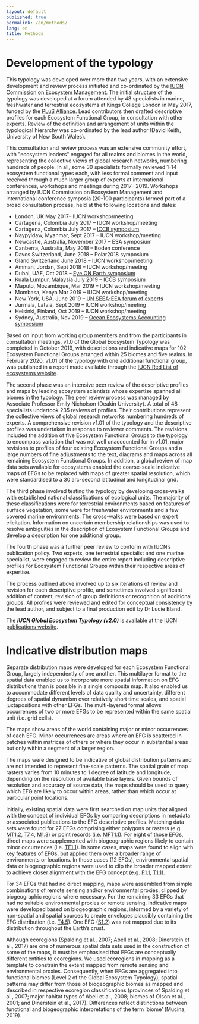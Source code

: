 ```yaml
---
layout: default
published: true
permalink: /en/methods/
lang: en
title: Methods
---
```

# Development of the typology

This typology was developed over more than two years, with an extensive development and review process initiated and co-ordinated by the [IUCN Commission on Ecosystem Management](https://www.iucn.org/commissions/commission-ecosystem-management). The initial structure of the typology was developed at a forum attended by 48 specialists in marine, freshwater and terrestrial ecosystems at Kings College London in May 2017, funded by the [PLuS Alliance](https://plusalliance.org/). Lead contributors then drafted descriptive profiles for each Ecosystem Functional Group, in consultation with other experts. Review of the definition and arrangement of units within the typological hierarchy was co-ordinated by the lead author (David Keith, University of New South Wales).

This consultation and review process was an extensive community effort, with "ecosystem leaders" engaged for all realms and biomes in the world, representing the collective views of global research networks, numbering hundreds of people. In all, some 30 specialists formally reviewed 1-14 ecosystem functional types each, with less formal comment and input received through a much larger group of experts at international conferences, workshops and meetings during 2017- 2019. Workshops arranged by IUCN Commission on Ecosystem Management and international conference symposia (20-100 participants) formed part of a broad consultation process,  held at the following locations and dates:

* London, UK May 2017– IUCN workshop/meeting
* Cartagena, Colombia July 2017 – IUCN workshop/meeting
* Cartagena, Colombia July 2017 – [ICCB symposium](https://conbio.org/images/content_conferences/ICCB2017_Abstract_Book_web_w_doi.pdf)
* Naypyidaw, Myanmar, Sept 2017 – IUCN workshop/meeting
* Newcastle, Australia, November 2017 – ESA symposium
* Canberra, Australia, May 2018 – Boden conference
* Davos Switzerland, June 2018 – Polar2018 symposium
* Gland Switzerland June 2018 – IUCN workshop/meeting
* Amman, Jordan, Sept 2018 – IUCN workshop/meeting
* Dubai, UAE, Oct 2018 – [Eye ON Earth symposium](https://iucnrle.org/blog/rle-eye-on-earth-summit/)
* Kuala Lumpur, Malaysia July 2019 – ICCB symposium
* Maputo, Mozambique, Mar 2019 – IUCN workshop/meeting
* Mombasa, Kenya Mar 2019 – IUCN workshop/meeting
* New York, USA, June 2019 – [UN SEEA-EEA forum of experts](https://seea.un.org/events/2019-forum-experts-seea-experimental-ecosystem-accounting)
* Jurmala, Latvia, Sept 2019 – IUCN workshop/meeting
* Helsinki, Finland, Oct 2019 – IUCN workshop/meeting
* Sydney, Australia, Nov 2019 – [Ocean Ecosystems Accounting symposium](https://www.unescap.org/events/global-dialogue-ocean-accounting-and-first-annual-meeting-global-ocean-accounts-partnership)

Based on input from working group members and from the participants in consultation meetings, v1.0 of the Global Ecosystem Typology was completed in October 2019, with descriptions and indicative maps for 102 Ecosystem Functional Groups arranged within 25 biomes and five realms. In February 2020, v1.01 of the typology with one additional functional group, was published in a report made available through the [IUCN Red List of ecosystems website](https://iucnrle.org/documents_and_publications).

The second phase was an intensive peer review of the descriptive profiles and maps by leading ecosystem scientists whose expertise spanned all biomes in the typology. The peer review process was managed by Associate Professor Emily Nicholson (Deakin University). A total of 48 specialists undertook 235 reviews of profiles.  Their contributions represent the collective views of global research networks numbering hundreds of experts. A comprehensive revision v1.01 of the typology and the descriptive profiles was undertaken in response to reviewer comments. The revisions included the addition of five Ecosystem Functional Groups to the typology to encompass variation that was not well unaccounted for in v1.01, major revisions to profiles of four existing Ecosystem Functional Groups and a large numbers of fine adjustments to the text, diagrams and maps across all remaining Ecosystem Functional Groups. In addition, a global review of map data sets available for ecosystems enabled the coarse-scale indicative maps of EFGs to be replaced with maps of greater spatial resolution, which were standardised to a 30 arc-second latitudinal and longitudinal grid.

The third phase involved testing the typology by developing cross-walks with established national classifications of ecological units. The majority of these classifications were for terrestrial environments based on features of surface vegetation, some were for freshwater environments and a few covered marine environments. The cross-walks were based on expert elicitation. Information on uncertain membership relationships was used to resolve ambiguities in the description of Ecosystem Functional Groups and develop a description for one additional group.

The fourth phase was a further peer review to conform with IUCN’s publication policy. Two experts, one terrestrial specialist and one marine specialist, were engaged to review the entire report including descriptive profiles for Ecosystem Functional Groups within their respective areas of expertise.

The process outlined above involved up to six iterations of review and revision for each descriptive profile, and sometimes involved significant addition of content, revision of group definitions or recognition of additional groups. All profiles were reviewed and edited for conceptual consistency by the lead author, and subject to a final production edit by Dr Lucie Bland.

The ***IUCN Global Ecosystem Typology (v2.0)*** is available at the [IUCN publications website](https://portals.iucn.org/library/node/49250).

# Indicative distribution maps

Separate distribution maps were developed for each Ecosystem Functional Group, largely independently of one another. This multilayer format to the spatial data enabled us to incorporate more spatial information on EFG distributions than is possible in a single composite map. It also enabled us to accommodate different levels of data quality and uncertainty, different degrees of spatial dynamism over relatively short time scales, and spatial juxtapositions with other EFGs. The multi-layered format allows occurrences of two or more EFGs to be represented within the same spatial unit (i.e. grid cells).

The maps show areas of the world containing major or minor occurrences of each EFG. Minor occurrences are areas where an EFG is scattered in patches within matrices of others or where they occur in substantial areas but only within a segment of a larger region.

The maps were designed to be indicative of global distribution patterns and are not intended to represent fine-scale patterns. The spatial grain of map rasters varies from 10 minutes to 1 degree of latitude and longitude, depending on the resolution of available base layers. Given bounds of resolution and accuracy of source data, the maps should be used to query which EFG are likely to occur within areas, rather than which occur at particular point locations.

Initially, existing spatial data were first searched on map units that aligned with the concept of individual EFGs by comparing descriptions in metadata or associated publications to the EFG descriptive profiles. Matching data sets were found for 27 EFGs comprising either polygons or rasters (e.g. [MT1.2](/explore/groups/MT1.2), [T7.4](/explore/groups/T7.4), [M1.3](/explore/groups/M1.3)) or point records (i.e. [MFT1.1](/explore/groups/MFT1.1)). For eight of those EFGs, direct maps were supplemented with biogeographic regions likely to contain minor occurrences (i.e. [TF1.1](/explore/groups/TF1.1)). In some cases, maps were found to align with key features of EFGs, but applied them over a broader range of environments or locations. In those cases (12 EFGs), environmental spatial data or biogeographic regions were used to clip the broader mapped extent to achieve closer alignment with the EFG concept (e.g. [F1.1](/explore/groups/F1.1), [T1.1](/explore/groups/T1.1)).

For 34 EFGs that had no direct mapping, maps were assembled from simple combinations of remote sensing and/or environmental proxies, clipped by biogeographic regions where necessary. For the remaining 33 EFGs that had no suitable environmental proxies or remote sensing, indicative maps were developed based on biogeographic regions, informed by a variety of non-spatial and spatial sources to create envelopes plausibly containing the EFG distribution (i.e. [T4.5](/explore/groups/T4.5)). One EFG ([S1.2](/explore/groups/S1.2)) was not mapped due to its distribution throughout the Earth’s crust.

Although ecoregions (Spalding et al., 2007; Abell et al., 2008; Dinerstein et al., 2017) are one of numerous spatial data sets used in the construction of some of the maps, it must be emphasised that EFGs are conceptually different entities to ecoregions. We used ecoregions in mapping as a template to constrain the extent mapped from remote sensing and environmental proxies. Consequently, when EFGs are aggregated into functional biomes (Level 2 of the Global Ecosystem Typology), spatial patterns may differ from those of biogeographic biomes as mapped and described in respective ecoregion classifications (provinces of Spalding et al., 2007; major habitat types of Abell et al., 2008; biomes of Olson et al., 2001; and Dinerstein et al., 2017). Differences reflect distinctions between functional and biogeographic interpretations of the term ‘biome’ (Mucina, 2019).
